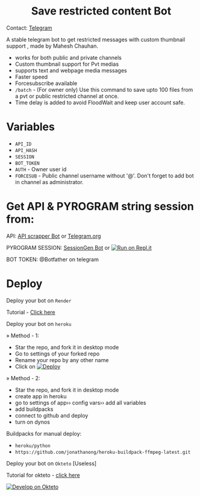 <h1 align="center">
  <b>Save restricted content Bot</b>
</h1> 

Contact: [Telegram](https://t.me/sources_cods)

A stable telegram bot to get restricted messages with custom thumbnail support , made by Mahesh Chauhan. 

- works for both public and private channels
- Custom thumbnail support for Pvt medias
- supports text and webpage media messages
- Faster speed
- Forcesubscribe available 
- `/batch` - (For owner only) Use this command to save upto 100 files from a pvt or public restricted channel at once.
- Time delay is added to avoid FloodWait and keep user account safe. 

# Variables

- `API_ID`
- `API_HASH`
- `SESSION`
- `BOT_TOKEN` 
- `AUTH` - Owner user id
- `FORCESUB` - Public channel username without '@'. Don't forget to add bot in channel as administrator. 

# Get API & PYROGRAM string session from:
 
API: [API scrapper Bot](https://t.me/USERS_RO_BOT) or [Telegram.org](https://my.telegram.org/auth)

PYROGRAM SESSION: [SessionGen Bot](https://t.me/SessionString_Ro_Bot) or [![Run on Repl.it](https://replit.com/badge/github/vasusen-code/saverestrictedcontentbot)](https://replit.com/@ShivPrasad1/GenerateStringSession)

BOT TOKEN: @Botfather on telegram

# Deploy

Deploy your bot on `Render`

Tutorial - [Click here](https://t.me/sources_cods)

Deploy your bot on `heroku`

» Method - 1:
- Star the repo, and fork it in desktop mode
- Go to settings of your forked repo
- Rename your repo by any other name
- Click on  [![Deploy](https://www.herokucdn.com/deploy/button.svg)](https://heroku.com/deploy)
 
» Method - 2:
- Star the repo, and fork it in desktop mode
- create app in heroku
- go to settings of app›› config vars›› add all variables
- add buildpacks
- connect to github and deploy
- turn on dynos
  
Buildpacks for manual deploy:

- `heroku/python`
- `https://github.com/jonathanong/heroku-buildpack-ffmpeg-latest.git`

Deploy your bot on `Okteto` [Useless]
  
Tutorial for okteto - [click here](https://t.me/sources_cods)

[![Develop on Okteto](https://okteto.com/develop-okteto.svg)](https://cloud.okteto.com)
